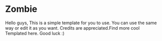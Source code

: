 # Zombie
Hello guys,
This is a simple template for you to use. You can use the same way or edit it as you want. Credits are appreciated.Find more cool Templated here.
Good luck :)
